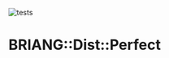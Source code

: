 ![tests](https://github.com/BRIANG/p5-briang-dist-perfect/workflows/tests/badge.svg)
<!--
    ![extratests](https://github.com/BRIANG/p5-briang-dist-perfect/workflows/extratests/badge.svg)
    https://github.com/[USER]/[REPO]/workflows/[ACTION-NAME]/badge.svg
-->
# BRIANG::Dist::Perfect
